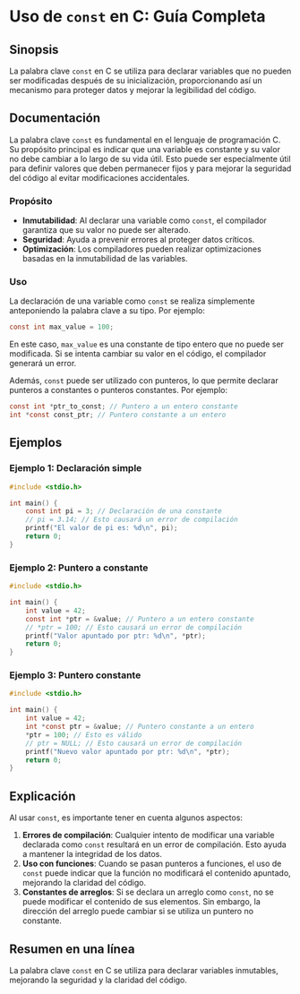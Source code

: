 <!--
Meta Description: # Uso de `const` en C: Guía Completa ## Sinopsis La palabra clave `const` en C se utiliza para declarar variables que no pueden ser modificadas despué...
Meta Keywords: const, int, constante, ptr, que
-->

# Uso de `const` en C: Guía Completa

## Sinopsis
La palabra clave `const` en C se utiliza para declarar variables que no pueden ser modificadas después de su inicialización, proporcionando así un mecanismo para proteger datos y mejorar la legibilidad del código.

## Documentación
La palabra clave `const` es fundamental en el lenguaje de programación C. Su propósito principal es indicar que una variable es constante y su valor no debe cambiar a lo largo de su vida útil. Esto puede ser especialmente útil para definir valores que deben permanecer fijos y para mejorar la seguridad del código al evitar modificaciones accidentales.

### Propósito
- **Inmutabilidad**: Al declarar una variable como `const`, el compilador garantiza que su valor no puede ser alterado.
- **Seguridad**: Ayuda a prevenir errores al proteger datos críticos.
- **Optimización**: Los compiladores pueden realizar optimizaciones basadas en la inmutabilidad de las variables.

### Uso
La declaración de una variable como `const` se realiza simplemente anteponiendo la palabra clave a su tipo. Por ejemplo:

```c
const int max_value = 100;
```

En este caso, `max_value` es una constante de tipo entero que no puede ser modificada. Si se intenta cambiar su valor en el código, el compilador generará un error.

Además, `const` puede ser utilizado con punteros, lo que permite declarar punteros a constantes o punteros constantes. Por ejemplo:

```c
const int *ptr_to_const; // Puntero a un entero constante
int *const const_ptr; // Puntero constante a un entero
```

## Ejemplos
### Ejemplo 1: Declaración simple
```c
#include <stdio.h>

int main() {
    const int pi = 3; // Declaración de una constante
    // pi = 3.14; // Esto causará un error de compilación
    printf("El valor de pi es: %d\n", pi);
    return 0;
}
```

### Ejemplo 2: Puntero a constante
```c
#include <stdio.h>

int main() {
    int value = 42;
    const int *ptr = &value; // Puntero a un entero constante
    // *ptr = 100; // Esto causará un error de compilación
    printf("Valor apuntado por ptr: %d\n", *ptr);
    return 0;
}
```

### Ejemplo 3: Puntero constante
```c
#include <stdio.h>

int main() {
    int value = 42;
    int *const ptr = &value; // Puntero constante a un entero
    *ptr = 100; // Esto es válido
    // ptr = NULL; // Esto causará un error de compilación
    printf("Nuevo valor apuntado por ptr: %d\n", *ptr);
    return 0;
}
```

## Explicación
Al usar `const`, es importante tener en cuenta algunos aspectos:

1. **Errores de compilación**: Cualquier intento de modificar una variable declarada como `const` resultará en un error de compilación. Esto ayuda a mantener la integridad de los datos.
2. **Uso con funciones**: Cuando se pasan punteros a funciones, el uso de `const` puede indicar que la función no modificará el contenido apuntado, mejorando la claridad del código.
3. **Constantes de arreglos**: Si se declara un arreglo como `const`, no se puede modificar el contenido de sus elementos. Sin embargo, la dirección del arreglo puede cambiar si se utiliza un puntero no constante.

## Resumen en una línea
La palabra clave `const` en C se utiliza para declarar variables inmutables, mejorando la seguridad y la claridad del código.